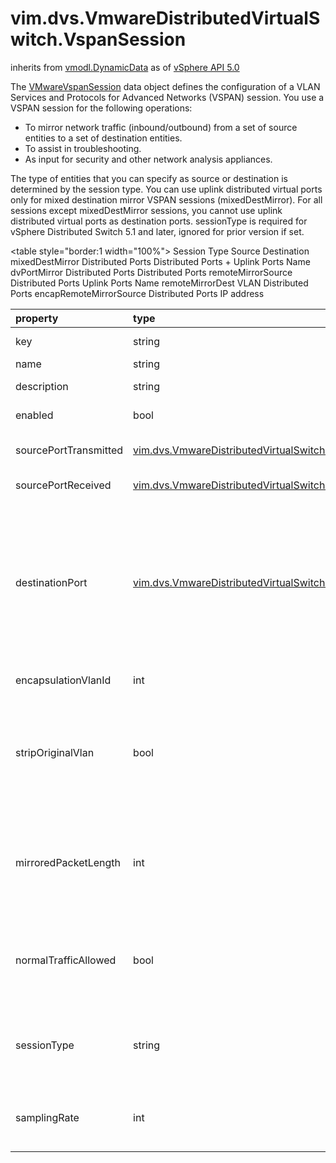 vim.dvs.VmwareDistributedVirtualSwitch.VspanSession
===================================================
inherits from [vmodl.DynamicData](docs/vmodl.DynamicData.md)
as of [vSphere API 5.0](vim.version.md#vim.version.version7)


The <a href="vim.dvs.VmwareDistributedVirtualSwitch.VspanSession.md">VMwareVspanSession</a> data object   defines the configuration of a VLAN Services and Protocols for Advanced Networks   (VSPAN) session. You use a VSPAN session for the following operations:   <ul>   <li>To mirror network traffic (inbound/outbound) from a set of source   entities to a set of destination entities.</li>   <li>To assist in troubleshooting.</li>   <li>As input for security and other network analysis appliances.   </ul>   <p>   The type of entities that you can specify as source or destination is determined   by the session type. You can use uplink distributed virtual ports only for    mixed destination mirror VSPAN sessions (mixedDestMirror).    For all sessions except mixedDestMirror sessions, you cannot   use uplink distributed virtual ports as destination ports.    sessionType is required for vSphere Distributed Switch 5.1 and later,   ignored for prior version if set.   </p>    <table style="border:1 width="100%">   <tr style="">      <td style="text-transform:uppercase; font-size:10px;">Session Type</th>      <td style="text-transform:uppercase; font-size:10px;">Source</th>      <td style="text-transform:uppercase; font-size:10px;">Destination </th>   </tr>   <tr>      <td>mixedDestMirror</td>      <td>Distributed Ports</td>      <td>Distributed Ports + Uplink Ports Name</td>   </tr>   <tr>      <td>dvPortMirror</td>      <td>Distributed Ports</td>      <td>Distributed Ports</td>   </tr>    <tr>      <td>remoteMirrorSource</td>      <td>Distributed Ports</td>      <td>Uplink Ports Name</td>   </tr>    <tr>      <td>remoteMirrorDest</td>      <td>VLAN</td>      <td>Distributed Ports</td>   </tr>    <tr>      <td>encapRemoteMirrorSource</td>      <td>Distributed Ports</td>      <td>IP address</td>   </tr>    </table>

| property | type | optional | priv | desc |
|:---------|:-----|:---------|:-----|:-----|
| key | string | true | None | The generated key as the identifier for the session. |
| name | string | true | None | The display name. |
| description | string | true | None | The description for the session. |
| enabled | bool | None | None | Whether the session is enabled. |
| sourcePortTransmitted | [vim.dvs.VmwareDistributedVirtualSwitch.VspanPorts](vim.dvs.VmwareDistributedVirtualSwitch.VspanPorts.md "vim.dvs.VmwareDistributedVirtualSwitch.VspanPorts") | true | None | Source ports for which transmitted packets are mirrored. |
| sourcePortReceived | [vim.dvs.VmwareDistributedVirtualSwitch.VspanPorts](vim.dvs.VmwareDistributedVirtualSwitch.VspanPorts.md "vim.dvs.VmwareDistributedVirtualSwitch.VspanPorts") | true | None | Source ports for which received packets are mirrored. |
| destinationPort | [vim.dvs.VmwareDistributedVirtualSwitch.VspanPorts](vim.dvs.VmwareDistributedVirtualSwitch.VspanPorts.md "vim.dvs.VmwareDistributedVirtualSwitch.VspanPorts") | true | None | Destination ports that received the mirrored packets.   You cannot use wild card ports as destination ports. If <a href="vim.dvs.VmwareDistributedVirtualSwitch.VspanPorts.md#wildcardPortConnecteeType">wildcardPortConnecteeType</a>   is set in the value, the reconfigure   operation will raise a fault. Also any port designated in the value of   this property can not match the wild card source port in any of the   Distributed Port Mirroring session. |
| encapsulationVlanId | int | true | None | VLAN ID used to encapsulate the mirrored traffic. |
| stripOriginalVlan | bool | None | None | Whether to strip the original VLAN tag.  if false, the original VLAN tag   will be preserved on the mirrored traffic.  If <a href="vim.dvs.VmwareDistributedVirtualSwitch.VspanSession.md#encapsulationVlanId">encapsulationVlanId</a>   has been set and this property is false, the frames will be double tagged   with the original VLAN ID as the inner tag. |
| mirroredPacketLength | int | true | None | An integer that describes how much of each frame to mirror. If unset, all   of the frame would be mirrored.  Setting this property to a smaller value   is useful when the consumer will look only at the headers.   The value cannot be less than 60. |
| normalTrafficAllowed | bool | None | None | Whether or not destination ports can send and receive "normal" traffic.   Setting this to false will make mirror ports be used solely for mirroring   and not double as normal access ports. |
| sessionType | string | true | None | Type of the session. See   <a href="vim.dvs.VmwareDistributedVirtualSwitch.VspanSessionType.md">VMwareDVSVspanSessionType</a>   for valid values.   Default value is mixedDestMirror if unspecified in a VSPAN create operation. |
| samplingRate | int | true | None | Sampling rate of the session. If its value is n, one of every n   packets is mirrored.   Valid values are between 1 to 65535, and default value is 1. |


